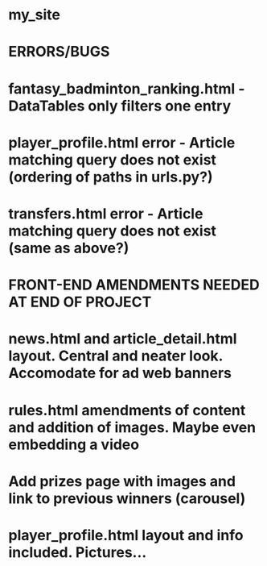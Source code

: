 # my_site

# ERRORS/BUGS

# fantasy_badminton_ranking.html - DataTables only filters one entry
# player_profile.html error - Article matching query does not exist (ordering of paths in urls.py?)
# transfers.html error - Article matching query does not exist (same as above?)



# FRONT-END AMENDMENTS NEEDED AT END OF PROJECT
# news.html and article_detail.html layout. Central and neater look. Accomodate for ad web banners
# rules.html amendments of content and addition of images. Maybe even embedding a video
# Add prizes page with images and link to previous winners (carousel)
# player_profile.html layout and info included. Pictures...
